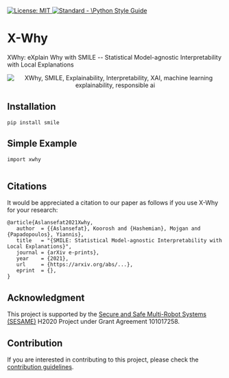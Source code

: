 <p align="left"> </p>

 <a href="https://opensource.org/licenses/MIT"><img src="https://img.shields.io/badge/License-MIT-yellow.svg" alt="License: MIT">
 <a href="https://standardjs.com"><img src="https://img.shields.io/badge/code_style-standard-brightgreen.svg" alt="Standard - \Python Style Guide"></a> 
 
# X-Why
XWhy: eXplain Why with SMILE -- Statistical Model-agnostic Interpretability with Local Explanations
 
<p align="center">
 <img src="https://github.com/koo-ec/xwhy/blob/main/docs/graphics/XWhy_Logo_v1.png" alt="XWhy, SMILE, Explainability, Interpretability, XAI, machine learning explainability, responsible ai"> </p>



## Installation
```
pip install smile
```

## Simple Example
```
import xwhy


```
 
## Citations
It would be appreciated a citation to our paper as follows if you use X-Why for your research:
```
@article{Aslansefat2021Xwhy,
   author  = {{Aslansefat}, Koorosh and {Hashemian}, Mojgan and {Papadopoulos}, Yiannis},
   title   = "{SMILE: Statistical Model-agnostic Interpretability with Local Explanations}",
   journal = {arXiv e-prints},
   year    = {2021},
   url     = {https://arxiv.org/abs/...},
   eprint  = {},
}
```
 
## Acknowledgment
This project is supported by the [Secure and Safe Multi-Robot Systems (SESAME)](https://www.sesame-project.org) H2020 Project under Grant Agreement 101017258.

## Contribution 
If you are interested in contributing to this project, please check the [contribution guidelines](https://github.com/koo-ec/xwhy/blob/main/docs/contribute/contributing.md).
